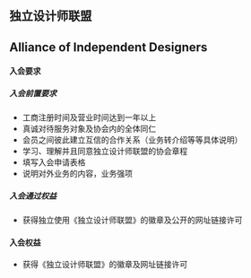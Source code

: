 ## 独立设计师联盟
## Alliance of Independent Designers
#### 入会要求
##### 入会前置要求
+ 工商注册时间及营业时间达到一年以上
+ 真诚对待服务对象及协会内的全体同仁
+ 会员之间彼此建立互信的合作关系（业务转介绍等等具体说明）
+ 学习、理解并且同意独立设计师联盟的协会章程
+ 填写入会申请表格
+ 说明对外业务的内容，业务强项
##### 入会通过权益
+ 获得独立使用《独立设计师联盟》的徽章及公开的网址链接许可
#### 入会权益
+ 获得《独立设计师联盟》的徽章及网址链接许可
